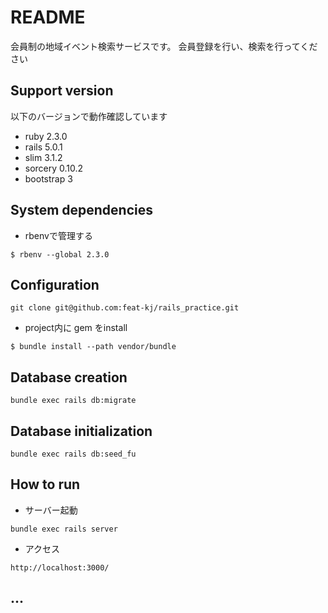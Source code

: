 # README
会員制の地域イベント検索サービスです。
会員登録を行い、検索を行ってください


## Support version

以下のバージョンで動作確認しています

- ruby 2.3.0
- rails 5.0.1
- slim 3.1.2
- sorcery 0.10.2
- bootstrap 3

## System dependencies

- rbenvで管理する
```
$ rbenv --global 2.3.0
```
## Configuration

```
git clone git@github.com:feat-kj/rails_practice.git
```  
- project内に gem をinstall
```
$ bundle install --path vendor/bundle
```  
## Database creation

```  
bundle exec rails db:migrate
```  
## Database initialization

```
bundle exec rails db:seed_fu
```
## How to run

- サーバー起動
```
bundle exec rails server
```
- アクセス
```
http://localhost:3000/
```

## ...
